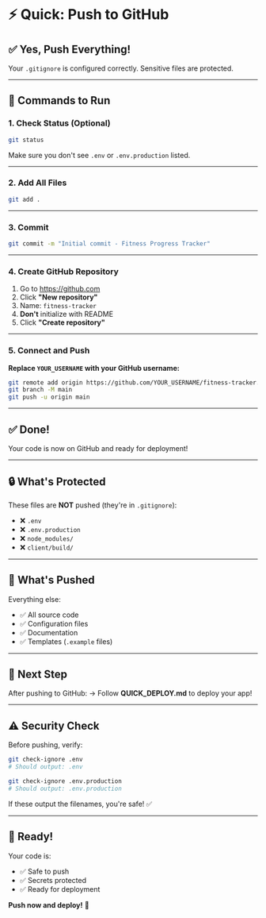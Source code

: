 # ⚡ Quick: Push to GitHub

## ✅ Yes, Push Everything!

Your `.gitignore` is configured correctly. Sensitive files are protected.

---

## 🚀 Commands to Run

### 1. Check Status (Optional)
```bash
git status
```
Make sure you don't see `.env` or `.env.production` listed.

---

### 2. Add All Files
```bash
git add .
```

---

### 3. Commit
```bash
git commit -m "Initial commit - Fitness Progress Tracker"
```

---

### 4. Create GitHub Repository

1. Go to https://github.com
2. Click **"New repository"**
3. Name: `fitness-tracker`
4. **Don't** initialize with README
5. Click **"Create repository"**

---

### 5. Connect and Push

**Replace `YOUR_USERNAME` with your GitHub username:**

```bash
git remote add origin https://github.com/YOUR_USERNAME/fitness-tracker.git
git branch -M main
git push -u origin main
```

---

## ✅ Done!

Your code is now on GitHub and ready for deployment!

---

## 🔒 What's Protected

These files are **NOT** pushed (they're in `.gitignore`):
- ❌ `.env`
- ❌ `.env.production`
- ❌ `node_modules/`
- ❌ `client/build/`

---

## 📁 What's Pushed

Everything else:
- ✅ All source code
- ✅ Configuration files
- ✅ Documentation
- ✅ Templates (`.example` files)

---

## 🚀 Next Step

After pushing to GitHub:
→ Follow **QUICK_DEPLOY.md** to deploy your app!

---

## ⚠️ Security Check

Before pushing, verify:
```bash
git check-ignore .env
# Should output: .env

git check-ignore .env.production
# Should output: .env.production
```

If these output the filenames, you're safe! ✅

---

## 🎉 Ready!

Your code is:
- ✅ Safe to push
- ✅ Secrets protected
- ✅ Ready for deployment

**Push now and deploy!** 🚀
